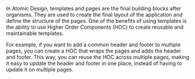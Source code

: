 In Atomic Design, templates and pages are the final building blocks after organisms. They are used to create the final layout of the application and define the structure of the pages. One of the benefits of using templates is the ability to use Higher Order Components (HOC) to create reusable and maintainable templates.

For example, if you want to add a common header and footer to multiple pages, you can create a HOC that wraps the pages and adds the header and footer. This way, you can reuse the HOC across multiple pages, making it easy to update the header and footer in one place, instead of having to update it on multiple pages.